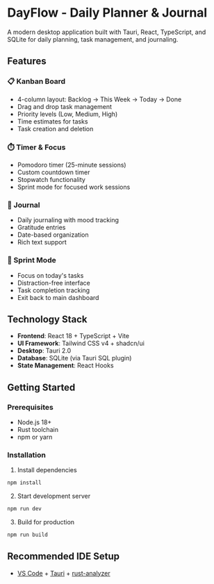 # DayFlow - Daily Planner & Journal

A modern desktop application built with Tauri, React, TypeScript, and SQLite for daily planning, task management, and journaling.

## Features

### 📋 Kanban Board
- 4-column layout: Backlog → This Week → Today → Done
- Drag and drop task management
- Priority levels (Low, Medium, High)
- Time estimates for tasks
- Task creation and deletion

### ⏱️ Timer & Focus
- Pomodoro timer (25-minute sessions)
- Custom countdown timer
- Stopwatch functionality
- Sprint mode for focused work sessions

### 📝 Journal
- Daily journaling with mood tracking
- Gratitude entries
- Date-based organization
- Rich text support

### 🎯 Sprint Mode
- Focus on today's tasks
- Distraction-free interface
- Task completion tracking
- Exit back to main dashboard

## Technology Stack

- **Frontend**: React 18 + TypeScript + Vite
- **UI Framework**: Tailwind CSS v4 + shadcn/ui
- **Desktop**: Tauri 2.0
- **Database**: SQLite (via Tauri SQL plugin)
- **State Management**: React Hooks

## Getting Started

### Prerequisites
- Node.js 18+ 
- Rust toolchain
- npm or yarn

### Installation

1. Install dependencies
```bash
npm install
```

2. Start development server
```bash
npm run dev
```

3. Build for production
```bash
npm run build
```

## Recommended IDE Setup

- [VS Code](https://code.visualstudio.com/) + [Tauri](https://marketplace.visualstudio.com/items?itemName=tauri-apps.tauri-vscode) + [rust-analyzer](https://marketplace.visualstudio.com/items?itemName=rust-lang.rust-analyzer)
